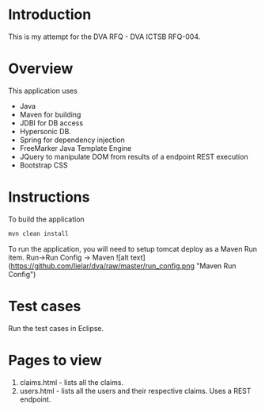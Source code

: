 # Introduction
This is my attempt for the DVA RFQ - DVA ICTSB RFQ-004.

# Overview
This application uses
* Java
* Maven for building
* JDBI for DB access
* Hypersonic DB. 
* Spring for dependency injection
* FreeMarker Java Template Engine
* JQuery to manipulate DOM from results of a endpoint REST execution
* Bootstrap CSS


# Instructions
To build the application
```sh
mvn clean install
````

To run the application, you will need to setup tomcat deploy as a Maven Run item. Run->Run Config -> Maven 
![alt text] (https://github.com/lielar/dva/raw/master/run_config.png "Maven Run Config")


# Test cases
Run the test cases in Eclipse.

# Pages to view
1. claims.html - lists all the claims.
2. users.html - lists all the users and their respective claims. Uses a REST endpoint.


